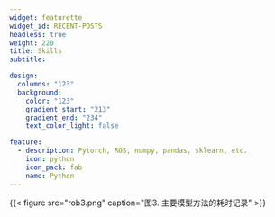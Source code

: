 ```yaml
---
widget: featurette
widget_id: RECENT-POSTS
headless: true
weight: 220
title: Skills
subtitle: 

design:
  columns: "123"
  background:
    color: "123"
    gradient_start: "213"
    gradient_end: "234"
    text_color_light: false

feature:
  - description: Pytorch, ROS, numpy, pandas, sklearn, etc.
    icon: python
    icon_pack: fab
    name: Python
---
```




{{< figure src="rob3.png" caption="图3. 主要模型方法的耗时记录" >}}